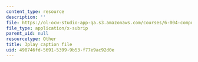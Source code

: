 ```yaml
---
content_type: resource
description: ''
file: https://ol-ocw-studio-app-qa.s3.amazonaws.com/courses/6-004-computation-structures-spring-2017/498746fd569153999b53f77e9ac92d0e_gxU2Eo3oBPg.vtt
file_type: application/x-subrip
parent_uid: null
resourcetype: Other
title: 3play caption file
uid: 498746fd-5691-5399-9b53-f77e9ac92d0e
---
```

